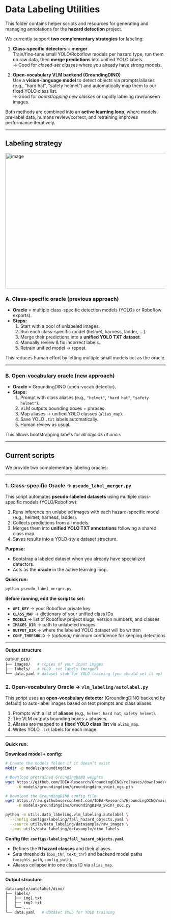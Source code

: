 # Data Labeling Utilities

This folder contains helper scripts and resources for generating and managing annotations for the **hazard detection** project.  

We currently support **two complementary strategies** for labeling:

1. **Class-specific detectors + merger**  
   Train/fine-tune small YOLO/Roboflow models per hazard type, run them on raw data, then **merge predictions** into unified YOLO labels.  
   → Good for *closed-set classes* where you already have strong models.

2. **Open-vocabulary VLM backend (GroundingDINO)**  
   Use a **vision-language model** to detect objects via prompts/aliases (e.g., “hard hat”, “safety helmet”) and automatically map them to our fixed YOLO class list.  
   → Good for *bootstrapping new classes* or rapidly labeling raw/unseen images.

Both methods are combined into an **active learning loop**, where models pre-label data, humans review/correct, and retraining improves performance iteratively.

---

## Labeling strategy

<img width="578" height="425" alt="image" src="https://github.com/user-attachments/assets/3b4d5c5c-bd69-415c-bbdb-32fc0d47b22c" />

### A. Class-specific oracle (previous approach)
- **Oracle** = multiple class-specific detection models (YOLOs or Roboflow exports).
- **Steps:**
  1. Start with a pool of unlabeled images.
  2. Run each class-specific model (helmet, harness, ladder, …).
  3. Merge their predictions into a **unified YOLO TXT dataset**.
  4. Manually review & fix incorrect labels.
  5. Retrain unified model → repeat.

This reduces human effort by letting multiple small models act as the oracle.

---

### B. Open-vocabulary oracle (new approach)
- **Oracle** = GroundingDINO (open-vocab detector).
- **Steps:**
  1. Prompt with class aliases (e.g., `"helmet"`, `"hard hat"`, `"safety helmet"`).
  2. VLM outputs bounding boxes + phrases.
  3. Map aliases → unified YOLO classes (`alias_map`).
  4. Save YOLO `.txt` labels automatically.
  5. Human review as usual.

This allows bootstrapping labels for *all objects at once*.

---

## Current scripts

We provide two complementary labeling oracles:

---

### 1. Class-specific Oracle → `pseudo_label_merger.py`

This script automates **pseudo-labeled datasets** using multiple class-specific models (YOLO/Roboflow):

1. Runs inference on unlabeled images with each hazard-specific model (e.g., helmet, harness, ladder).  
2. Collects predictions from all models.  
3. Merges them into **unified YOLO TXT annotations** following a shared class map.  
4. Saves results into a YOLO-style dataset structure.

**Purpose:**  
- Bootstrap a labeled dataset when you already have specialized detectors.  
- Acts as the **oracle** in the active learning loop.

**Quick run:**
```bash
python pseudo_label_merger.py
```
**Before running, edit the script to set:**

- **`API_KEY`** → your Roboflow private key  
- **`CLASS_MAP`** → dictionary of your unified class IDs  
- **`MODELS`** → list of Roboflow project slugs, version numbers, and classes  
- **`IMAGES_DIR`** → path to unlabeled images  
- **`OUTPUT_DIR`** → where the labeled YOLO dataset will be written  
- **`CONF_THRESHOLD`** → *(optional)* minimum confidence for keeping detections  
---

**Output structure**

```bash
OUTPUT_DIR/
├── images/   # copies of your input images
├── labels/   # YOLO .txt labels (merged)
└── data.yaml # dataset stub for YOLO training (you should set it up)
```
### 2. Open-vocabulary Oracle → `vlm_labeling/autolabel.py`

This script uses an **open-vocabulary detector** (GroundingDINO backend by default) to auto-label images based on text prompts and class aliases.

1. Prompts with a list of **aliases** (e.g., `helmet`, `hard hat`, `safety helmet`).  
2. The VLM outputs bounding boxes + phrases.  
3. Aliases are mapped to a **fixed YOLO class list** via `alias_map`.  
4. Writes YOLO `.txt` labels for each image.  

---

**Quick run:**

**Download model + config:**
```bash
# Create the models folder if it doesn’t exist
mkdir -p models/groundingdino

# Download pretrained GroundingDINO weights
wget https://github.com/IDEA-Research/GroundingDINO/releases/download/v0.1.0-alpha/groundingdino_swint_ogc.pth \
     -O models/groundingdino/groundingdino_swint_ogc.pth

# Download the GroundingDINO config file
wget https://raw.githubusercontent.com/IDEA-Research/GroundingDINO/main/groundingdino/config/GroundingDINO_SwinT_OGC.py \
     -O models/groundingdino/GroundingDINO_SwinT_OGC.py
```

```bash
python -m utils.data_labeling.vlm_labeling.autolabel \
  --config configs/labeling/fall_hazard_objects.yaml \
  --source utils/data_labeling/datasample/raw_images \
  --out utils/data_labeling/datasample/dino_labels
```
**Config file: `configs/labeling/fall_hazard_objects.yaml`**

- Defines the **9 hazard classes** and their aliases.  
- Sets thresholds (`box_thr`, `text_thr`) and backend model paths (`weights_path`, `config_path`).  
- Aliases collapse into one class ID via `alias_map`.  

---

**Output structure**

```bash
datasample/autolabel/dino/
├── labels/
│   ├── img1.txt
│   ├── img2.txt
│   └── ...
└── data.yaml   # dataset stub for YOLO training
```








